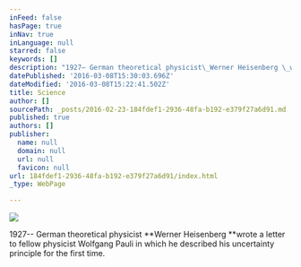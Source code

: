 ```yaml
---
inFeed: false
hasPage: true
inNav: true
inLanguage: null
starred: false
keywords: []
description: "1927– German theoretical physicist\_Werner Heisenberg \_wrote a letter to fellow physicist Wolfgang Pauli in which he described his \_uncertainty principle for the first time."
datePublished: '2016-03-08T15:30:03.696Z'
dateModified: '2016-03-08T15:22:41.502Z'
title: Science
author: []
sourcePath: _posts/2016-02-23-184fdef1-2936-48fa-b192-e379f27a6d91.md
published: true
authors: []
publisher:
  name: null
  domain: null
  url: null
  favicon: null
url: 184fdef1-2936-48fa-b192-e379f27a6d91/index.html
_type: WebPage

---
```

![](https://the-grid-user-content.s3-us-west-2.amazonaws.com/c4cbac46-3505-40fb-bf09-7535071869ea.jpg)

1927-- German theoretical physicist **Werner Heisenberg  **wrote a letter to fellow physicist Wolfgang Pauli in which he described his  uncertainty principle for the first time.